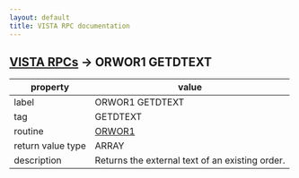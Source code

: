 ```yaml
---
layout: default
title: VISTA RPC documentation
---
```




## [VISTA RPCs](TableOfContent.md) &#8594; ORWOR1 GETDTEXT 

 property | value 
--- | --- 
 label | ORWOR1 GETDTEXT
 tag | GETDTEXT
 routine | [ORWOR1](http://code.osehra.org/dox/Routine_ORWOR1_source.html)
 return value type | ARRAY
 description | Returns the external text of an existing order.